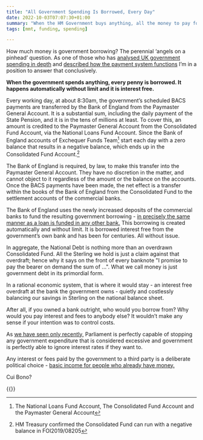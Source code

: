 ```yaml
---
title: "All Government Spending Is Borrowed, Every Day"
date: 2022-10-03T07:07:30+01:00
summary: "When the HM Government buys anything, all the money to pay for it is automatically borrowed from the Bank of England, interest free and without limit"
tags: [mmt, funding, spending]

---
```


How much money is government borrowing? The perennial ‘angels on a pinhead’
question. As one of those who has [analysed UK government spending in
depth][1] and [described how the payment system functions][2] I’m in
a position to answer that conclusively.

**When the government spends anything, every penny is borrowed. It happens
automatically without limit and it is interest free.**

Every working day, at about 8:30am, the government’s scheduled BACS
payments are transferred by the Bank of England from the Paymaster General
Account. It is a substantial sum, including the daily payment of the
State Pension, and it is in the tens of millions at least. 
To cover this, an amount is credited to the Paymaster General Account from
the Consolidated Fund Account, via the National Loans Fund Account.
Since the Bank of England accounts of Exchequer Funds Team[^1] start
each day with a zero balance that results in a negative balance, which
ends up in the Consolidated Fund Account.[^2]

The Bank of England is required, by law, to make this transfer into
the Paymaster General Account. They have no
discretion in the matter, and cannot object to it regardless of the amount
or the balance on the accounts. Once the BACS payments have been made,
the net effect is a transfer within the books of the Bank of England from
the Consolidated Fund to the settlement accounts of the commercial banks.

The Bank of England uses the newly increased deposits of the commercial
banks to fund the resulting government borrowing - [in precisely the same manner
as a loan is funded in any other bank.][3] This borrowing is created
automatically and without limit. It is borrowed interest free from the
government’s own bank and has been for centuries. All without issue.

In aggregate, the National Debt is nothing more than an overdrawn
Consolidated Fund. All the Sterling we hold is just a claim against
that overdraft; hence why it says on the front of every banknote "I
promise to pay the bearer on demand the sum of ...". What we call money
is just government debt in its primordial form.

In a rational economic system, that is where it would stay - an interest
free overdraft at the bank the government owns - quietly and costlessly
balancing our savings in Sterling on the national balance sheet. 

After all, if you owned a bank outright, who would you borrow from? Why
would you pay interest and fees to anybody else? It wouldn’t make any
sense if your intention was to control costs.

As [we have seen only recently,][4] Parliament is perfectly capable of stopping
any government expenditure that is considered excessive and government
is perfectly able to ignore interest rates if they want to.

Any interest or fees paid by the government to a third party is a deliberate political choice - [basic income for people who already have money.][5]

Cui Bono?

{{<joindiscord>}}

[1]: https://new-wayland.com/blog/how-uk-government-payments-are-made/
[2]: https://new-wayland.com/blog/uk-government-spending-gory-details/
[3]: https://www.bankofengland.co.uk/-/media/boe/files/quarterly-bulletin/2014/money-creation-in-the-modern-economy.pdf
[4]: https://www.bbc.co.uk/news/uk-63114279
[5]: https://twitter.com/wbmosler/status/1251216411034255366
[^1]: The National Loans Fund Account, The Consolidated Fund Account and the Paymaster General Account
[^2]: HM Treasury confirmed the Consolidated Fund can run with a negative balance in FOI2019/08205
